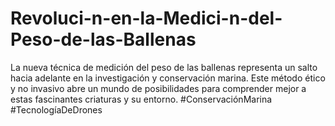 # Revoluci-n-en-la-Medici-n-del-Peso-de-las-Ballenas
La nueva técnica de medición del peso de las ballenas representa un salto hacia adelante en la investigación y conservación marina. Este método ético y no invasivo abre un mundo de posibilidades para comprender mejor a estas fascinantes criaturas y su entorno. #ConservaciónMarina #TecnologíaDeDrones
